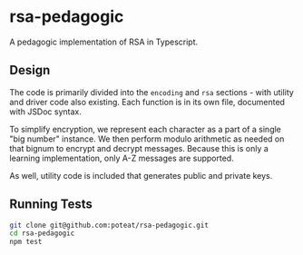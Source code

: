 # rsa-pedagogic

A pedagogic implementation of RSA in Typescript.

## Design

The code is primarily divided into the `encoding` and `rsa` sections - with utility and driver code also existing. Each function is in its own file, documented with JSDoc syntax.

To simplify encryption, we represent each character as a part of a single "big number" instance. We then perform modulo arithmetic as needed on that bignum to encrypt and decrypt messages. Because this is only a learning implementation, only A-Z messages are supported.

As well, utility code is included that generates public and private keys.

## Running Tests

```sh
git clone git@github.com:poteat/rsa-pedagogic.git
cd rsa-pedagogic
npm test
```

